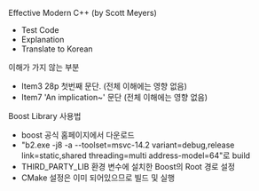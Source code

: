 Effective Modern C++ (by Scott Meyers)
- Test Code
- Explanation
- Translate to Korean

이해가 가지 않는 부분
- Item3 28p 첫번째 문단. (전체 이해에는 영향 없음)
- Item7 'An implication~' 문단 (전체 이해에는 영향 없음)

Boost Library 사용법
- boost 공식 홈페이지에서 다운로드
- "b2.exe -j8 -a --toolset=msvc-14.2 variant=debug,release link=static,shared threading=multi address-model=64"로 build
- THIRD_PARTY_LIB 환경 변수에 설치한 Boost의 Root 경로 설정
- CMake 설정은 이미 되어있으므로 빌드 및 실행
